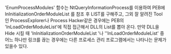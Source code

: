 
'EnumProcessModules' 함수는 NtQueryInformationProcess를 이용하여 PEB에 InInitializationOrderModuleList 를 참조 후 LIST를 구해주고, 그외 잘 알려진 Tool인 ProcessExplorer나 Process Hacker같은 경우에는 PEB의 'InLoadOrderModuleList'에 직접 접근해서  DLL의 List를 뽑아 온다. 만약 DLL을 Hide 시킬 때   'InInitializationOrderModuleList '나 ''InLoadOrderModuleList' 중 어느 하나만 링크를 끊는 경우에는 다른 프로세스 관리 프로그램에서는 나타나는 문제가 있을수 있다.
